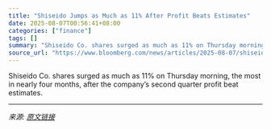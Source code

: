 ```yaml
---
title: "Shiseido Jumps as Much as 11% After Profit Beats Estimates"
date: 2025-08-07T00:56:41+08:00
categories: ["finance"]
tags: []
summary: "Shiseido Co. shares surged as much as 11% on Thursday morning, the most in nearly four months, after the company’s second quarter profit beat estimates."
source_url: "https://www.bloomberg.com/news/articles/2025-08-07/shiseido-jumps-as-much-as-11-after-profit-beats-estimates"
---
```


Shiseido Co. shares surged as much as 11% on Thursday morning, the most in nearly four months, after the company’s second quarter profit beat estimates.

---

*来源: [原文链接](https://www.bloomberg.com/news/articles/2025-08-07/shiseido-jumps-as-much-as-11-after-profit-beats-estimates)*
